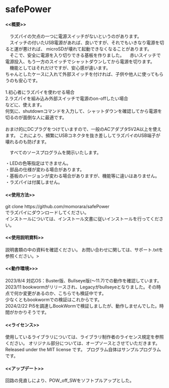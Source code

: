 # safePower

<h4><<概要>></h4>
　ラズパイの欠点の一つに電源スイッチがないというのがあります。<br>
　スイッチの付いたUSB電源があれば、良いですが、それでもいきなり電源を切ると運が悪ければ、
microSDが壊れて起動できなくなることがあります。<br>
　そこで、安全に電源を入り切りできる基板を作りました。
　赤いスイッチで電源投入、もう一方のスイッチでシャットダウンしてから電源を切ります。
　機能としてはそれだけですが、安心感が違います。<br>
  ちゃんとしたケースに入れて外部スイッチを付ければ、子供や他人に使ってもらうのも安心です。<br>
  <br>
1.初心者にラズパイを使わせる場合<br>
2.ラズパイを組み込み外部スイッチで電源のon-offしたい場合<br>
などに、使えます。<br>
何気に、shutdownコマンドを入力して、シャットダウンを確認してから電源を切るのが面倒な人に最適です。<br>
<br>
おまけ的にDCプラグをつけていますので、一般のACアダプタ5V2A以上を使えます。
これにより、頻繁にUSBコネクタを抜き差ししてラズパイのUSB端子が壊れるのも防げます。<br>

　すべてのソースプログラムを開示いたします。<br>

・LEDの色等指定はできません。<br>
・部品の仕様が変わる場合があります。 <br>
・基板のバージョンが変わる場合がありますが、機能等に違いはありません。<br>
・ラズパイは付属しません。<br>

<h4><<使用方法>></h4>
git clone https://github.com/momorara/safePower<br>
でラズパイにダウンロードしてください。<br>
インストールについては、インストール文書に従いインストールを行ってください。<br>

<h4><<使用説明資料>></h4>
説明書類の中の資料を確認ください。
お問い合わせに関しては、サポート.txtを参照ください。><br>

<h4><<動作環境>>></h4>
2023/8/4 対応OS：Buster版、Bullseye版(〜11.7)での動作を確認しています。 <br>
2023/11 bookwormがリリースされ、Legacyがbullseyeとなりました。その時点で何か変更があるのか、こちらでも検証中です。<br>
少なくともbookwormでの検証はこれからです。<br>
2024/2/22 Pi5を調達しBookWormで検証しましたが、動作しませんでした。時間がかかりそうです。<br>

<h4><<ライセンス>></h4>
使用しているライブラリについては、ライブラリ制作者のライセンス規定を参照ください。
オリジナル部分については、オープソースとさせていただきます。
Released under the MIT license です。
プログラム自体はサンプルプログラムです。

<h4><<アップデート>></h4>
回路の見直しにより、POW_off_SWをソフトプルアップとした。<br>

